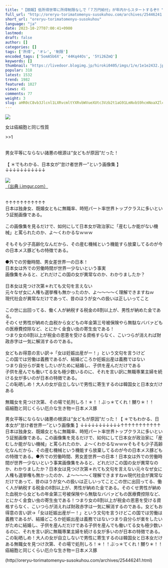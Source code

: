 ```yaml
---
title: "【朗報】低所得世帯に所得制限なしで「７万円給付」が年内からスタートするぞ‼ "
full_url: "http://oreryu-torimatomenyu-susokuhou.com/archives/25446241.html"
short_url: "oreryu-torimatomenyu-susokuhou"
language: "ja"
date: 2023-10-27T07:00:41+0900
lastmod: 
draft: false
author: []
categories: []
tags: ['所得', 'オレ', '制限']
encoded_tags: ['5omA5b6X', '44Kq44Os', '5Yi26ZmQ']
keywords: []
thumbnail: "https://livedoor.blogimg.jp/hiroki0405/imgs/1/e/1e1e2432.jpg"
popular: 318
latest: 1532
trend: 1982
featured: 1027
views: 45
comments: 77
weight: 3
slug: aHR0cC8vb3Jlcnl1LXRvcmltYXRvbWVueXUtc3Vzb2t1aG91LmNvbS9hcmNoaXZlcy8yNTQ0NjI0MS5odG1s
---
```


![](https://livedoor.blogimg.jp/hiroki0405/imgs/1/e/1e1e2432.jpg)

<div><p id='resuname74'>女は癌細胞と同じ性質 </p><p>>>1</p> <br> 男女平等にならない諸悪の根源は“女どもが原因”だった！ <br> <br> 【 ＊でもわかる、日本女が“怠け者世界一”という画像集 】 <br> ↓↓↓↓↓↓↓↓↓↓↓ <br> <br> <a id='img_74_1' class='' target='_blank' href='https//i.imgur.com/JtpBFkA.jpg'><img src='https//livedoor.blogimg.jp/hiroki0405/imgs/1/e/1e1e2432.jpg'><br>（出典 i.imgur.com）<br></a> <br> <br> ↑↑↑↑↑↑↑↑↑↑↑ <br> 日本は独身女、既婚女ともに無職率、時短パート率世界トップクラスに多いという証拠画像である。 <br> <br> この画像集を見るだけで、如何にして日本女が政治家に「産むしか能がない機械」と罵られたのか、よ～くわかるなｗｗｗ <br> <br> そもそも少子高齢化なんだから、その産む機械という機能すら放棄してるのが今の日本メス豚どもの特徴である。 <br> <br> ●外での労働時間、男女差世界一の日本！ <br> 日本女は外での労働時間が世界一少ないという事実 <br> 画像集をみると、どれだけこの国の女が異常なのか、わかりましたか？ <br> <br> 日本女は見つけ次第＊れても文句を言えない <br> 元々なぜ女に人権も選挙権も無かったのか、よ～～～～く理解できますねｗ <br> 現代社会が異常なだけであって、昔のほうが女への扱いは正しいってこと <br> <br> この世に出回ってる、働く人が納税する税金の8割以上が、男性が納めた金である。 <br> そのくせ男性が納めた血税から女どもの年金第三号被保険やら無駄なババァどもの医療費控除など、とにかく金食い虫の寄生虫である！ <br> つまり女の8割以上が税金の恩恵を受ける資格すらなく、こいつらが消えれば財政赤字は一気に解消するのである。 <br> <br> 女どもお得意の言い訳→「女は妊娠出産がー！」という文句を言うけど <br> この国では労働は義務であるが、結婚どころか妊娠出産は義務ではない <br> つまり自分らが楽をしたいがために結婚し、子供を産んだだけである <br> 子供を産んでも働いてる女も極少数いるのに、それを言い訳に無職専業主婦を続ける女が多いのが日本の特徴である。 <br> この恥晒しめ！大人の女が自立しないで男性に寄生するのは韓国女と日本女だけある <br> <br> 無職女を見つけ次第、その場で処刑しろ！＊！！ぶっ＊てくれ！嬲り＊！！ <br> 癌細胞と同じくらい厄介な生き物＝日本メス豚 <p>男女平等にならない諸悪の根源は“女どもが原因”だった！【 ＊でもわかる、日本女が“怠け者世界一”という画像集 】↓↓↓↓↓↓↓↓↓↓↓↑↑↑↑↑↑↑↑↑↑↑日本は独身女、既婚女ともに無職率、時短パート率世界トップクラスに多いという証拠画像である。この画像集を見るだけで、如何にして日本女が政治家に「産むしか能がない機械」と罵られたのか、よ～くわかるなｗｗｗそもそも少子高齢化なんだから、その産む機械という機能すら放棄してるのが今の日本メス豚どもの特徴である。●外での労働時間、男女差世界一の日本！日本女は外での労働時間が世界一少ないという事実画像集をみると、どれだけこの国の女が異常なのか、わかりましたか？日本女は見つけ次第＊れても文句を言えない元々なぜ女に人権も選挙権も無かったのか、よ～～～～く理解できますねｗ現代社会が異常なだけであって、昔のほうが女への扱いは正しいってことこの世に出回ってる、働く人が納税する税金の8割以上が、男性が納めた金である。そのくせ男性が納めた血税から女どもの年金第三号被保険やら無駄なババァどもの医療費控除など、とにかく金食い虫の寄生虫である！つまり女の8割以上が税金の恩恵を受ける資格すらなく、こいつらが消えれば財政赤字は一気に解消するのである。女どもお得意の言い訳→「女は妊娠出産がー！」という文句を言うけどこの国では労働は義務であるが、結婚どころか妊娠出産は義務ではないつまり自分らが楽をしたいがために結婚し、子供を産んだだけである子供を産んでも働いてる女も極少数いるのに、それを言い訳に無職専業主婦を続ける女が多いのが日本の特徴である。この恥晒しめ！大人の女が自立しないで男性に寄生するのは韓国女と日本女だけある無職女を見つけ次第、その場で処刑しろ！＊！！ぶっ＊てくれ！嬲り＊！！癌細胞と同じくらい厄介な生き物＝日本メス豚</p></div>

(http//oreryu-torimatomenyu-susokuhou.com/archives/25446241.html)
